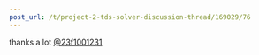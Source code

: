 ```yaml
---
post_url: /t/project-2-tds-solver-discussion-thread/169029/76
---
```

thanks a lot [@23f1001231](/u/23f1001231)